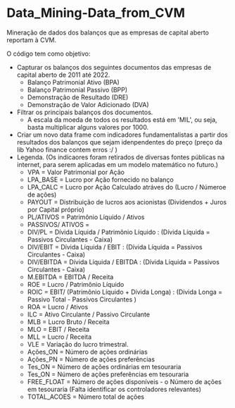 # Data_Mining-Data_from_CVM

Mineração de dados dos balanços que as empresas de capital aberto reportam à CVM.

O código tem como objetivo:
 - Capturar os balanços dos seguintes documentos das empresas de capital aberto de 2011 até 2022.
     - Balanço Patrimonial Ativo (BPA)
     - Balanço Patrimonial Passivo (BPP)
     - Demonstração de Resultado (DRE)
     - Demonstração de Valor Adicionado (DVA)
 - Filtrar os principais balanços dos documentos.
     - A escala da moeda de todos os resultados está em 'MIL', ou seja, basta multiplicar alguns valores por 1000.
 - Criar um novo data frame com indicadores fundamentalistas a partir dos resultados dos balanços que sejam idenpendentes do preço (preço da lib Yahoo finance contem erros :/ )
 - Legenda. (Os indicaores foram retirados de diversas fontes públicas na internet, para serem aplicadas em um modelo matemático no futuro.)
     - VPA = Valor Patrimonial por Ação
     - LPA_BASE = Lucro por Ação fornecido no balanço
     - LPA_CALC = Lucro por Ação Calculado atráves do (Lucro / Númeroe de ações)
     - PAYOUT = Distribuição de lucros aos acionistas (Dividendos + Juros por Capital próprio)
     - PL/ATIVOS = Patrimônio Líquido / Ativos
     - PASSIVOS/ ATIVOS = 
     - DIV/PL = Dívida Líquida / Patrimônio Líquido : (Dívida Líquida = Passivos Circulantes - Caixa)
     - DIV/EBIT = Dívida Líquida / EBIT : (Dívida Líquida = Passivos Circulantes - Caixa)
     - DIV/EBITDA = Dívida Líquida / EBITDA : (Dívida Líquida = Passivos Circulantes - Caixa)
     - M.EBITDA = EBITDA / Receita
     - ROE = Lucro / Patrimônio Líquido
     - ROIC = EBIT/ (Patrimônio Líquido + Dívida Longa) : (Dívida Longa = Passivo Total - Passivos Circulantes )
     - ROA = Lucro / Ativos
     - ILC = Ativo Circulante / Passivo Circulante
     - MLB = Lucro Bruto / Receita
     - MLO = EBIT / Receita
     - MLL = Lucro / Receita
     - VLE = Variação do lucro trimestral.
     - Ações_ON = Número de ações ordinárias
     - Ações_PN = Número de ações preferências 
     - Tes_ON = Número de ações ordinárias em tesouraria
     - Tes_ON = Número de ações preferências em tesouraria
     - FREE_FLOAT = Número de ações disponíveis - o Número de ações em tesouraria (Falta identificar os controladores relevantes)
     - TOTAL_ACOES = Número total de ações 
   
